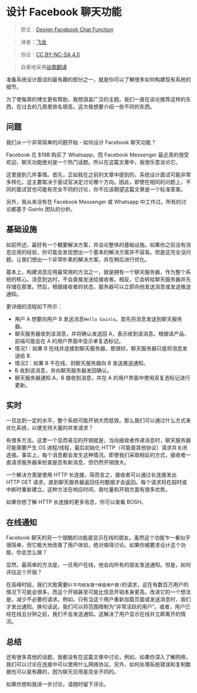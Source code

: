 # 设计 Facebook 聊天功能

> 原文：[Design Facebook Chat Function](http://blog.gainlo.co/index.php/2016/04/19/design-facebook-chat-function/)

> 译者：[飞龙](https://github.com/wizardforcel)

> 协议：[CC BY-NC-SA 4.0](http://creativecommons.org/licenses/by-nc-sa/4.0/)

> 自豪地采用[谷歌翻译](https://translate.google.cn/)

准备系统设计面试的最有趣的部分之一，就是你可以了解很多如何构建现有系统的细节。

为了使每周的博文更有帮助，我想涵盖广泛的主题。我们一直在谈论推荐这样的东西，在过去的几周里排名很高，这次我想要介绍一些不同的东西。


## 问题

我们从一个非常简单的问题开始 - 如何设计 Facebook 聊天功能？

Facebook 花 $19B 购买了 Whatsapp，而 Facebook Messenger 最近真的很受欢迎，聊天功能绝对是一个热门话题。所以在这篇文章中，我很乐意谈论它。

这里提到几件事情。首先，正如我在之前的文章中提到的，系统设计面试可能非常多样化。这主要取决于面试官决定讨论哪个方向。因此，即使在相同的问题上，不同的面试官也可能有完全不同的讨论，你不应该期望这篇文章是一个标准答案。

另外，我从来没有在 Facebook Messenger 或 Whatsapp 中工作过。所有的讨论都基于 Gainlo 团队的分析。

## 基础设施

如前所述，最好有一个概要解决方案，并谈论整体的基础设施。如果你之前没有消息应用的经验，你可能会发现想出一个基本的解决方案并不容易。但是这完全没问题。让我们想出一个非常朴素的解决方案，并在稍后进行优化。

基本上，构建消息应用最常用的方法之一，就是拥有一个聊天服务器，作为整个系统的核心。消息到达时，不会直接发送给接收者。相反，它会转给聊天服务器并先存储在那里。然后，根据接收者的状态，服务器可以立即向他发送消息或发送推送通知。

更详细的流程如下所示：

+   用户 A 想要向用户 B 发送消息`Hello Gainlo`。首先将消息发送到聊天服务器。
+   聊天服务器收到该消息，并将确认发送回 A，表示收到该消息。根据该产品，前端可能会在 A 的用户界面中显示单复选标记。
+   情况1：如果 B 在线并连接到聊天服务器，那很好。聊天服务器只是将消息发送给 B.
+   情况2：如果 B 不在线，则聊天服务器向 B 发送推送通知。
+   B 收到该消息，并向聊天服务器发回确认。
+   聊天服务器通知 A，B 接收到消息，并在 A 的用户界面中使用双复选标记进行更新。

## 实时

一旦达到一定的水平，整个系统可能开销大而低效。那么我们可以通过什么方式来优化系统，以便支持大量的并发请求？

有很多方法。这里一个显而易见的开销就是，当向接收者传递消息时，聊天服务器可能需要产生 OS 进程/线程，最后初始化 HTTP（可能是其他协议）请求并关闭连接。事实上，每个消息都会发生这种情况。即使我们采取相反的方式，接收者一直请求服务器来检查是否有新消息，但仍然开销很大。

一个解决方案是使用 HTTP 长连接。简而言之，接收者可以通过长连接发出 HTTP GET 请求，直到聊天服务器返回任何数据才会返回。每个请求将在超时或中断时重新建立。这种方法在响应时间，吞吐量和开销方面有很多优势。

如果你想了解 HTTP 长连接的更多信息，你可以查看 BOSH。

## 在线通知

Facebook 聊天的另一个很酷的功能是显示在线的朋友。虽然这个功能乍一看似乎很简单，但它极大地改善了用户体验，绝对值得讨论。如果你被要求设计这个功能，你会怎么做？

显然，最简单的方法是，一旦用户在线，他会向所有的朋友发送通知。但是，如何评估这个开销？

在高峰时段，我们大致需要`O(平均朋友数*峰值用户数)`的请求，这在有数百万用户的情况下可能会很多。而这个开销甚至可能比信息开销本身更高。改进它的一个想法是，减少不必要的请求。例如，只有当这个用户重新加载页面或发送消息时，我们才发出通知。换句话说，我们可以将范围限制为“非常活跃的用户”。或者，用户已经在线五分钟之前，我们不会发送通知。这解决了用户显示在线并立即离开的情况。

## 总结

还有很多其他的话题，我都没有在这篇文章中讨论，例如，如果你深入了解网络，我们可以讨论在连接中可以使用什么网络协议。另外，如何处理系统错误和复制数据也可以是有趣的，因为聊天应用是完全不同的。

如果你想和我进一步讨论，请随时留下评论。
